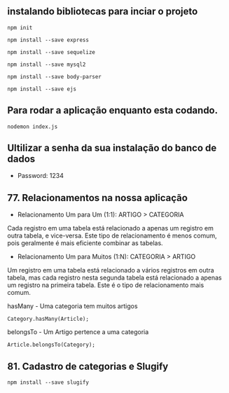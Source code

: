 ## instalando bibliotecas para inciar o projeto

~~~ 
npm init

npm install --save express

npm install --save sequelize

npm install --save mysql2

npm install --save body-parser

npm install --save ejs
~~~

## Para rodar a aplicação enquanto esta codando.
~~~
nodemon index.js
~~~

## Ultilizar a senha da sua instalação do banco de dados
* Password: 1234

## 77. Relacionamentos na nossa aplicação

  * Relacionamento Um para Um (1:1): ARTIGO > CATEGORIA

Cada registro em uma tabela está relacionado a apenas um registro em outra tabela, e vice-versa. Este tipo de relacionamento é menos comum, pois geralmente é mais eficiente combinar as tabelas.

  * Relacionamento Um para Muitos (1:N): CATEGORIA > ARTIGO

Um registro em uma tabela está relacionado a vários registros em outra tabela, mas cada registro nesta segunda tabela está relacionado a apenas um registro na primeira tabela. Este é o tipo de relacionamento mais comum.

hasMany - Uma categoria tem muitos artigos
~~~
Category.hasMany(Article);
~~~

belongsTo - Um Artigo pertence a uma categoria
~~~
Article.belongsTo(Category);
~~~

## 81. Cadastro de categorias e Slugify

~~~ 
npm install --save slugify
~~~